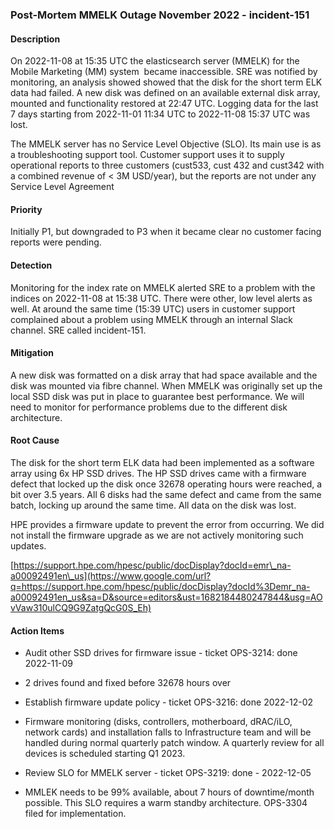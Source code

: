 ### Post-Mortem MMELK Outage November 2022 - incident-151

#### Description

On 2022-11-08 at 15:35 UTC the elasticsearch server (MMELK) for the Mobile Marketing (MM) system  became inaccessible. SRE was notified by monitoring, an analysis showed showed that the disk for the short term ELK data had failed. A new disk was defined on an available external disk array, mounted and functionality restored at 22:47 UTC. Logging data for the last 7 days starting from 2022-11-01 11:34 UTC to 2022-11-08 15:37 UTC was lost.

The MMELK server has no Service Level Objective (SLO). Its main use is as a troubleshooting support tool. Customer support uses it to supply operational reports to three customers (cust533, cust 432 and cust342 with a combined revenue of < 3M USD/year), but the reports are not under any Service Level Agreement

#### Priority

Initially P1, but downgraded to P3 when it became clear no customer facing reports were pending.

#### Detection

Monitoring for the index rate on MMELK alerted SRE to a problem with the indices on 2022-11-08 at 15:38 UTC. There were other, low level alerts as well. At around the same time (15:39 UTC) users in customer support complained about a problem using MMELK through an internal Slack channel. SRE called incident-151.

#### Mitigation

A new disk was formatted on a disk array that had space available and the disk was mounted via fibre channel. When MMELK was originally set up the local SSD disk was put in place to guarantee best performance. We will need to monitor for performance problems due to the different disk architecture.

#### Root Cause

The disk for the short term ELK data had been implemented as a software array using 6x HP SSD drives. The HP SSD drives came with a firmware defect that locked up the disk once 32678 operating hours were reached, a bit over 3.5 years. All 6 disks had the same defect and came from the same batch, locking up around the same time. All data on the disk was lost.

HPE provides a firmware update to prevent the error from occurring. We did not install the firmware upgrade as we are not actively monitoring such updates.

[https://support.hpe.com/hpesc/public/docDisplay?docId=emr\_na-a00092491en\_us](https://www.google.com/url?q=https://support.hpe.com/hpesc/public/docDisplay?docId%3Demr_na-a00092491en_us&sa=D&source=editors&ust=1682184480247844&usg=AOvVaw310ulCQ9G9ZatgQcG0S_Eh)

#### Action Items

*   Audit other SSD drives for firmware issue - ticket OPS-3214: done 2022-11-09

*   2 drives found and fixed before 32678 hours over

*   Establish firmware update policy - ticket OPS-3216: done 2022-12-02

*   Firmware monitoring (disks, controllers, motherboard, dRAC/iLO, network cards) and installation falls to Infrastructure team and will be handled during normal quarterly patch window. A quarterly review for all devices is scheduled starting Q1 2023.

*   Review SLO for MMELK server - ticket OPS-3219: done - 2022-12-05

*   MMLEK needs to be 99% available, about 7 hours of downtime/month possible. This SLO requires a warm standby architecture. OPS-3304 filed for implementation.
